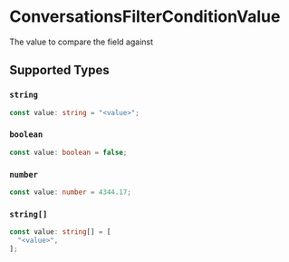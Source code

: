 # ConversationsFilterConditionValue

The value to compare the field against


## Supported Types

### `string`

```typescript
const value: string = "<value>";
```

### `boolean`

```typescript
const value: boolean = false;
```

### `number`

```typescript
const value: number = 4344.17;
```

### `string[]`

```typescript
const value: string[] = [
  "<value>",
];
```

